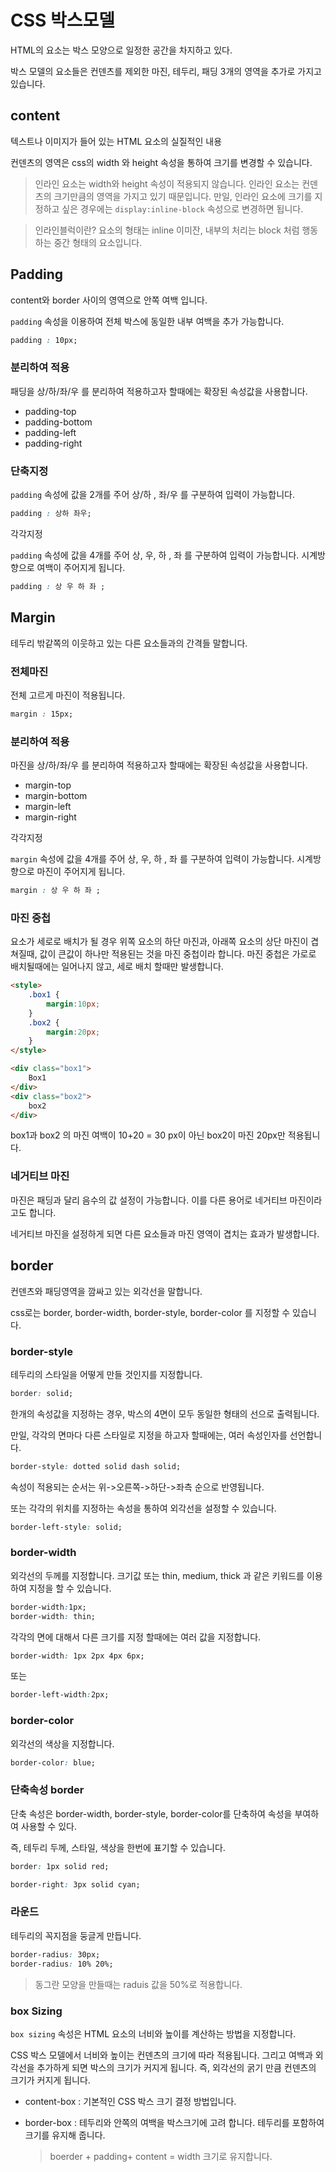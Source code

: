 # CSS 박스모델



HTML의 요소는 박스 모양으로 일정한 공간을 차지하고 있다.

박스 모델의 요소들은 컨덴츠를 제외한 마진, 테두리, 패딩 3개의 영역을 추가로 가지고 있습니다.



## content

텍스트나 이미지가 들어 있는 HTML 요소의 실질적인 내용



컨덴츠의 영역은 css의 width 와 height 속성을 통하여 크기를 변경할 수 있습니다.

> 인라인 요소는 width와 height 속성이 적용되지 않습니다. 인라인 요소는 컨덴츠의 크기만큼의 영역을 가지고 있기 때문입니다. 만일, 인라인 요소에 크기를 지정하고 싶은 경우에는 `display:inline-block` 속성으로 변경하면 됩니다.



> 인라인블럭이란? 요소의 형태는 inline 이미잔, 내부의 처리는 block 처럼 행동하는 중간 형태의 요소입니다.



## Padding

content와 border 사이의 영역으로 안쪽 여백 입니다.



`padding` 속성을 이용하여 전체 박스에 동일한 내부 여백을 추가 가능합니다.

```css
padding : 10px;
```

 

### 분리하여 적용

패딩을 상/하/좌/우 를 분리하여 적용하고자 할때에는 확장된 속성값을 사용합니다.

* padding-top
* padding-bottom
* padding-left
* padding-right



### 단축지정

`padding` 속성에 값을 2개를 주어 상/하 , 좌/우 를 구분하여 입력이 가능합니다.



```css
padding : 상하 좌우;
```



각각지정

`padding` 속성에 값을 4개를 주어 상, 우, 하 , 좌 를 구분하여 입력이 가능합니다. 시계방향으로 여백이 주어지게 됩니다.

```css
padding : 상 우 하 좌 ;
```









## Margin

테두리 밖같쪽의 이웃하고 있는 다른 요소들과의 간격들 말합니다.



### 전체마진

전체 고르게 마진이 적용됩니다.

```css
margin : 15px;
```



### 분리하여 적용

마진을 상/하/좌/우 를 분리하여 적용하고자 할때에는 확장된 속성값을 사용합니다.

* margin-top
* margin-bottom
* margin-left
* margin-right



각각지정

`margin` 속성에 값을 4개를 주어 상, 우, 하 , 좌 를 구분하여 입력이 가능합니다. 시계방향으로 마진이 주어지게 됩니다.

```css
margin : 상 우 하 좌 ;
```



### 마진 중첩

요소가 세로로 배치가 될 경우 위쪽 요소의 하단 마진과, 아래쪽 요소의 상단 마진이 겹쳐질때, 값이 큰값이 하나만 적용된는 것을 마진 중첩이라 합니다. 마진 중첩은 가로로 배치될때에는 일어나지 않고, 세로 배치 할때만 발생합니다.



```html
<style>
    .box1 {
        margin:10px;
    }
    .box2 {
    	margin:20px;
    }
</style>

<div class="box1">
    Box1
</div>
<div class="box2">
    box2
</div>
```



box1과 box2 의 마진 여백이 10+20 = 30 px이 아닌 box2이 마진 20px만 적용됩니다.







### 네거티브 마진

마진은 패딩과 달리 음수의 값 설정이 가능합니다. 이를 다른 용어로 네거티브 마진이라고도 합니다.

네거티브 마진을 설정하게 되면 다른 요소들과 마진 영역이 겹치는 효과가 발생합니다.





## border

컨덴츠와 패딩영역을 깜싸고 있는 외각선을 말합니다.

css로는 border, border-width, border-style, border-color 를 지정할 수 있습니다.



### border-style

테두리의 스타일을 어떻게 만들 것인지를 지정합니다.

```css
border: solid;
```

한개의 속성값을 지정하는 경우, 박스의 4면이 모두 동일한 형태의 선으로 출력됩니다.



만일, 각각의 면마다 다른 스타일로 지정을 하고자 할때에는, 여러 속성인자를 선언합니다.

```css
border-style: dotted solid dash solid;
```

속성이 적용되는 순서는 위->오른쪽->하단->좌측 순으로 반영됩니다.



또는 각각의 위치를 지정하는 속성을 통하여 외각선을 설정할 수 있습니다.

```css
border-left-style: solid;
```



### border-width

외각선의 두께를 지정합니다. 크기값 또는 thin, medium, thick 과 같은 키워드를 이용하여 지정을 할 수 있습니다.

```css
border-width:1px;
border-width: thin;
```



각각의 면에 대해서 다른 크기를 지정 할때에는 여러 값을 지정합니다.

```css
border-width: 1px 2px 4px 6px;
```



또는

```css
border-left-width:2px;
```



### border-color

외각선의 색상을 지정합니다.

```css
border-color: blue;
```



### 단축속성 border

단축 속성은 border-width, border-style, border-color를 단축하여 속성을 부여하여 사용할 수 있다.

즉, 테두리 두께, 스타일, 색상을 한번에 표기할 수 있습니다.



```css
border: 1px solid red;

border-right: 3px solid cyan;
```



### 라운드

테두리의 꼭지점을 둥글게 만듭니다.



```css
border-radius: 30px;
border-radius: 10% 20%;
```



> 동그란 모양을 만들때는 raduis 값을 50%로 적용합니다.





### box Sizing

`box sizing` 속성은 HTML 요소의 너비와 높이를 계산하는 방법을 지정합니다.

CSS 박스 모델에서 너비와 높이는 컨덴츠의 크기에 따라 적용됩니다. 그리고 여백과 외각선을 추가하게 되면 박스의 크기가 커지게 됩니다. 즉, 외각선의 굵기 만큼 컨덴츠의 크기가 커지게 됩니다.



* content-box : 기본적인 CSS 박스 크기 결정 방법입니다.



* border-box : 테두리와 안쪽의 여백을 박스크기에 고려 합니다. 테두리를 포함하여 크기를 유지해 줍니다.

  > boerder + padding+ content = width 크기로 유지합니다.

